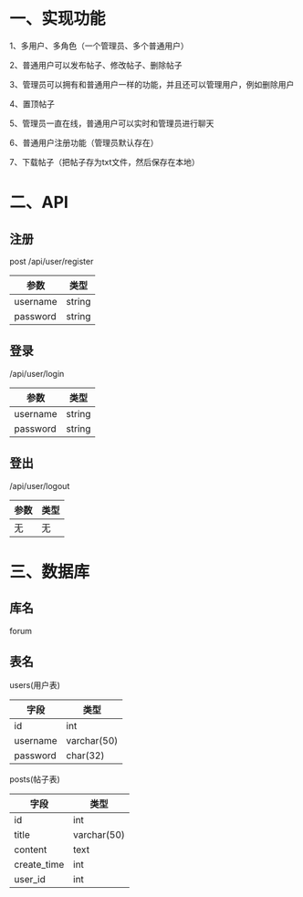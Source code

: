 # 一、实现功能

1、多用户、多角色（一个管理员、多个普通用户）

2、普通用户可以发布帖子、修改帖子、删除帖子

3、管理员可以拥有和普通用户一样的功能，并且还可以管理用户，例如删除用户

4、置顶帖子

5、管理员一直在线，普通用户可以实时和管理员进行聊天

6、普通用户注册功能（管理员默认存在）

7、下载帖子（把帖子存为txt文件，然后保存在本地）

# 二、API

## 注册

post /api/user/register

| 参数     | 类型   |
| -------- | ------ |
| username | string |
| password | string |

## 登录

/api/user/login

| 参数     | 类型   |
| -------- | ------ |
| username | string |
| password | string |

## 登出

/api/user/logout

| 参数 | 类型 |
| ---- | ---- |
| 无   | 无   |

# 三、数据库

## 库名

forum

## 表名

users(用户表)

| 字段     | 类型        |
| -------- | ----------- |
| id | int        |
| username | varchar(50) |
| password | char(32)    |

posts(帖子表)

| 字段        | 类型        |
| ----------- | ----------- |
| id          | int         |
| title       | varchar(50) |
| content     | text        |
| create_time | int         |
| user_id     | int         |
